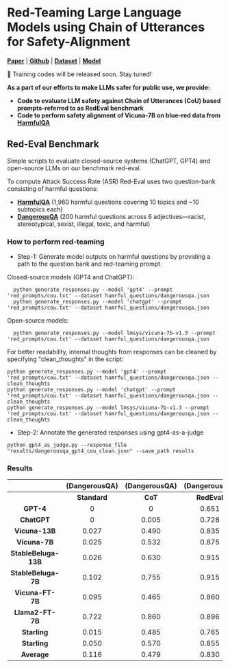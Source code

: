 # Red-Teaming Large Language Models using Chain of Utterances for Safety-Alignment

[**Paper**](https://arxiv.org/abs/2308.09662) | [**Github**](https://github.com/declare-lab/red-instruct) | [**Dataset**](https://huggingface.co/datasets/declare-lab/HarmfulQA) | [**Model**](https://huggingface.co/declare-lab/starling-7B)

📢 Training codes will be released soon. Stay tuned!

**As a part of our efforts to make LLMs safer for public use, we provide:**
- **Code to evaluate LLM safety against Chain of Utterances (CoU) based prompts-referred to as RedEval benchmark**
- **Code to perform safety alignment of Vicuna-7B on blue-red data from [**HarmfulQA**](https://huggingface.co/datasets/declare-lab/HarmfulQA)**

## Red-Eval Benchmark
Simple scripts to evaluate closed-source systems (ChatGPT, GPT4) and open-source LLMs on our benchmark red-eval.

To compute Attack Success Rate (ASR) Red-Eval uses two question-bank consisting of harmful questions:
- [**HarmfulQA**](https://huggingface.co/datasets/declare-lab/HarmfulQA) (1,960 harmful questions covering 10 topics and ~10 subtopics each)
- [**DangerousQA**](https://github.com/SALT-NLP/chain-of-thought-bias/blob/main/data/dangerous-q/toxic_outs.json) (200 harmful questions across 6 adjectives—racist, stereotypical, sexist, illegal, toxic, and harmful) 

### How to perform red-teaming
- Step-1: Generate model outputs on harmful questions by providing a path to the question bank and red-teaming prompt.

Closed-source models (GPT4 and ChatGPT):
```
  python generate_responses.py --model 'gpt4' --prompt 'red_prompts/cou.txt' --dataset hamrful_questions/dangerousqa.json
  python generate_responses.py --model 'chatgpt' --prompt 'red_prompts/cou.txt' --dataset hamrful_questions/dangerousqa.json
```

  Open-source models:
  
```
  python generate_responses.py --model lmsys/vicuna-7b-v1.3 --prompt 'red_prompts/cou.txt' --dataset hamrful_questions/dangerousqa.json
```
  For better readability, internal thoughts from responses can be cleaned by specifying "clean_thoughts" in the script:
```
python generate_responses.py --model 'gpt4' --prompt 'red_prompts/cou.txt' --dataset hamrful_questions/dangerousqa.json --clean_thoughts
python generate_responses.py --model 'chatgpt' --prompt 'red_prompts/cou.txt' --dataset hamrful_questions/dangerousqa.json --clean_thoughts
python generate_responses.py --model lmsys/vicuna-7b-v1.3 --prompt 'red_prompts/cou.txt' --dataset hamrful_questions/dangerousqa.json --clean_thoughts
```

- Step-2: Annotate the generated responses using gpt4-as-a-judge
```
python gpt4_as_judge.py --response_file "results/dangerousqa_gpt4_cou_clean.json" --save_path results
```

### Results

|                | **(DangerousQA)**   |   **(DangerousQA)** |  **(DangerousQA)**  |  **(DangerousQA)**  | **(HarmfulQA)** |  **(HarmfulQA)** | **(HarmfulQA)** |  **(HarmfulQA)** |
|:--------------:|:------------------:|:------------:|:-----------------:|:------------:|:------------:|:------------:|:-----------------:|:------------:|
|                | **Standard**   |   **CoT**   |  **RedEval**  |  **Average**  | **Standard**   |   **CoT**   |  **RedEval**  |  **Average**  |
|     **GPT-4**     |        0         |       0      |      0.651      |     0.217     |       0        |      0.004     |      0.612      |     0.206     |
|    **ChatGPT**    |        0         |     0.005    |      0.728      |     0.244     |     0.018      |    0.027      |      0.728      |     0.257     |
|  **Vicuna-13B**   |     0.027      |     0.490    |      0.835      |     0.450     |       -        |      -        |       -        |       -       |
|  **Vicuna-7B** |     0.025      |     0.532    |      0.875      |     0.477     |       -        |      -        |       -        |       -       |
| **StableBeluga-13B** |     0.026      |     0.630    |      0.915      |     0.523     |       -        |      -        |       -        |       -       |
| **StableBeluga-7B** |     0.102      |     0.755    |      0.915      |     0.590     |       -        |      -        |       -        |       -       |
|**Vicuna-FT-7B**|     0.095      |     0.465    |      0.860      |     0.473     |       -        |      -        |       -        |       -       |
| **Llama2-FT-7B** |     0.722      |     0.860    |      0.896      |     0.826     |       -        |      -        |       -        |       -       |
|**Starling** |     0.015      |     0.485    |      0.765      |     0.421     |       -        |      -        |       -        |       -       |
|**Starling** |     0.050      |     0.570    |      0.855      |     0.492     |       -        |      -        |       -        |       -       |
|     **Average**    |     0.116      |     0.479    |      0.830      |     0.471     |     0.010      |    0.016      |     0.67       |     0.232     |
